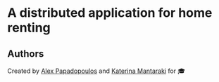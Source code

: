 # A distributed application for home renting

## Authors

Created by [Alex Papadopoulos](github.com/alexisthedev) and [Katerina Mantaraki](github.com/katerinamant) for 🎓
